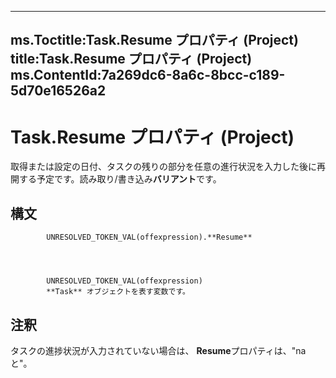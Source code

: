 

---
ms.Toctitle:Task.Resume プロパティ (Project)
title:Task.Resume プロパティ (Project)
ms.ContentId:7a269dc6-8a6c-8bcc-c189-5d70e16526a2
---
# Task.Resume プロパティ (Project)




取得または設定の日付、タスクの残りの部分を任意の進行状況を入力した後に再開する予定です。読み取り/書き込み**バリアント**です。

## 構文

            UNRESOLVED_TOKEN_VAL(offexpression).**Resume**




            UNRESOLVED_TOKEN_VAL(offexpression)
            **Task** オブジェクトを表す変数です。



## 注釈
タスクの進捗状況が入力されていない場合は、 **Resume**プロパティは、"na と"。




